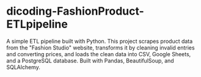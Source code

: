 # dicoding-FashionProduct-ETLpipeline
A simple ETL pipeline built with Python. This project scrapes product data from the "Fashion Studio" website, transforms it by cleaning invalid entries and converting prices, and loads the clean data into CSV, Google Sheets, and a PostgreSQL database. Built with Pandas, BeautifulSoup, and SQLAlchemy.
